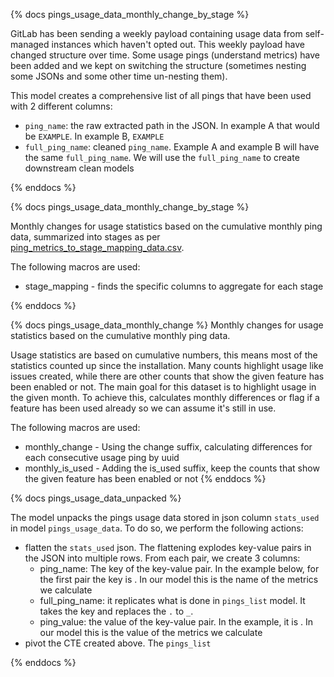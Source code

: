 {% docs pings_usage_data_monthly_change_by_stage %}

GitLab has been sending a weekly payload containing usage data from self-managed instances which haven't opted out. This weekly payload have changed structure over time. Some usage pings (understand metrics) have been added and we kept on switching the structure (sometimes nesting some JSONs and some other time un-nesting them).

This model creates a comprehensive list of all pings that have been used with 2 different columns:

* `ping_name`: the raw extracted path  in the JSON. In example A that would be `EXAMPLE`. In example B, `EXAMPLE`
* `full_ping_name`: cleaned `ping_name`. Example A and example B will have the same `full_ping_name`. We will use the `full_ping_name` to create downstream clean models


{% enddocs %}

{% docs pings_usage_data_monthly_change_by_stage %}

Monthly changes for usage statistics based on the cumulative monthly ping data, summarized into stages as per [ping_metrics_to_stage_mapping_data.csv](https://gitlab.com/gitlab-data/analytics/blob/master/transform/snowflake-dbt/data/ping_metrics_to_stage_mapping_data.csv).

The following macros are used:
* stage_mapping - finds the specific columns to aggregate for each stage

{% enddocs %}

{% docs pings_usage_data_monthly_change %}
Monthly changes for usage statistics based on the cumulative monthly ping data.

Usage statistics are based on cumulative numbers, this means most of the statistics counted up since the installation. Many counts highlight usage like issues created, while there are other counts that show the given feature has been enabled or not.
The main goal for this dataset is to highlight usage in the given month. To achieve this, calculates monthly differences or flag if a feature has been used already so we can assume it's still in use.

The following macros are used:

* monthly_change - Using the change suffix, calculating differences for each consecutive usage ping by uuid
* monthly_is_used - Adding the is_used suffix, keep the counts that show the given feature has been enabled or not
{% enddocs %}

{% docs pings_usage_data_unpacked %}

The model unpacks the pings usage data stored in json column `stats_used` in model `pings_usage_data`. To do so, we perform the following actions:

* flatten the `stats_used` json. The flattening explodes key-value pairs in the JSON into multiple rows. From each pair, we create 3 columns:
  * ping_name: The key of the key-value pair. In the example below, for the first pair the key is . In our model this is the name of the metrics we calculate
  * full_ping_name: it replicates what is done in `pings_list` model. It takes the key and replaces the `.` to `_`. 
  * ping_value: the value of the key-value pair. In the example, it is . In our model this is the value of the metrics we calculate 
* pivot the CTE created above. The `pings_list`

{% enddocs %}
